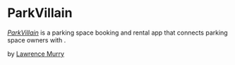 # ParkVillain

[*ParkVillain*](https://parkvillain.herokuapp.com) is a parking space booking and rental app that connects parking space owners with .

by [Lawrence Murry](https://freshmurry.com/about)
